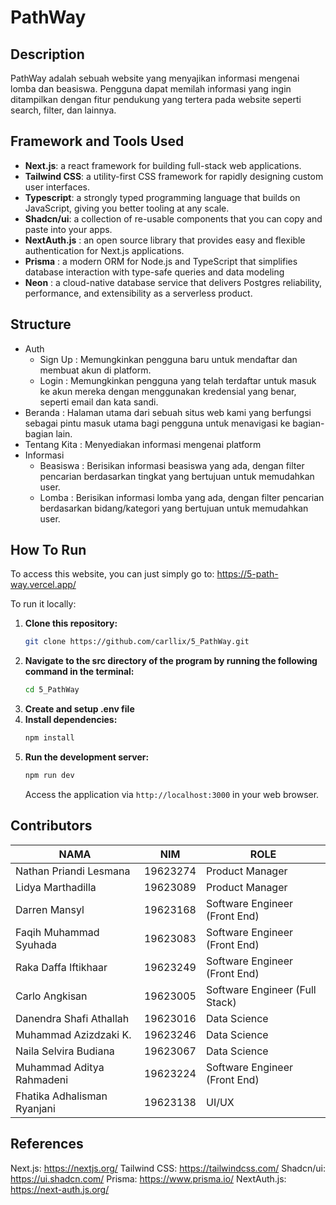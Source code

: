 # PathWay

## Description
PathWay adalah sebuah website yang menyajikan informasi mengenai lomba dan beasiswa. Pengguna dapat memilah informasi yang ingin ditampilkan dengan fitur pendukung yang tertera pada website seperti search, filter, dan lainnya.

## Framework and Tools Used
- **Next.js**: a react framework for building full-stack web applications.
- **Tailwind CSS**: a utility-first CSS framework for rapidly designing custom user interfaces.
- **Typescript**: a strongly typed programming language that builds on JavaScript, giving you better tooling at any scale.
- **Shadcn/ui**: a collection of re-usable components that you can copy and paste into your apps.
- **NextAuth.js** : an open source library that provides easy and flexible authentication for Next.js applications.
- **Prisma** : a modern ORM for Node.js and TypeScript that simplifies database interaction with type-safe queries and data modeling
- **Neon** : a cloud-native database service that delivers Postgres reliability, performance, and extensibility as a serverless product.

## Structure
- Auth
  - Sign Up : Memungkinkan pengguna baru untuk mendaftar dan membuat akun di platform.
  - Login : Memungkinkan pengguna yang telah terdaftar untuk masuk ke akun mereka dengan menggunakan kredensial yang benar, seperti email dan kata sandi.
- Beranda : Halaman utama dari sebuah situs web kami yang berfungsi sebagai pintu masuk utama bagi pengguna untuk menavigasi ke bagian-bagian lain.
- Tentang Kita : Menyediakan informasi mengenai platform
- Informasi 
  - Beasiswa : Berisikan informasi beasiswa yang ada, dengan filter pencarian berdasarkan tingkat yang bertujuan untuk memudahkan user.
  - Lomba : Berisikan informasi lomba yang ada, dengan filter pencarian berdasarkan bidang/kategori yang bertujuan untuk memudahkan user.

## How To Run
To access this website, you can just simply go to: 
https://5-path-way.vercel.app/

To run it locally:
1. **Clone this repository:**
   ```bash
   git clone https://github.com/carllix/5_PathWay.git
   ```
2. **Navigate to the src directory of the program by running the following command in the terminal:**
   ```bash
   cd 5_PathWay
   ```
3. **Create and setup .env file**
4. **Install dependencies:**
   ```bash
   npm install
   ```
5. **Run the development server:**
   ```bash
   npm run dev
   ```
   Access the application via `http://localhost:3000` in your web browser.

## Contributors
| **NAMA** | **NIM** | **ROLE** |
|---|---|---|
|Nathan Priandi Lesmana|19623274|Product Manager|
|Lidya Marthadilla|19623089|Product Manager|
|Darren Mansyl|19623168|Software Engineer (Front End)|
|Faqih Muhammad Syuhada|19623083|Software Engineer (Front End)|
|Raka Daffa Iftikhaar|19623249|Software Engineer (Front End)|
|Carlo Angkisan|19623005|Software Engineer (Full Stack)|
|Danendra Shafi Athallah|19623016|Data Science|
|Muhammad Azizdzaki K.|19623246|Data Science|
|Naila Selvira Budiana|19623067|Data Science|
|Muhammad Aditya Rahmadeni|19623224|Software Engineer (Front End)|
|Fhatika Adhalisman Ryanjani|19623138|UI/UX|

## References
Next.js: https://nextjs.org/
Tailwind CSS: https://tailwindcss.com/
Shadcn/ui: https://ui.shadcn.com/
Prisma: https://www.prisma.io/
NextAuth.js: https://next-auth.js.org/